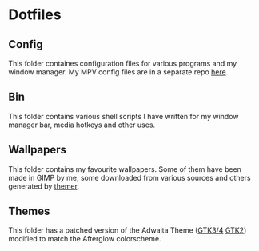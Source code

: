 # Dotfiles
## Config
This folder containes configuration files for various programs and my window manager. My MPV config files are in a separate repo [here](https://github.com/Kryptos-123/mpv-config).

## Bin
This folder contains various shell scripts I have written for my window manager bar, media hotkeys and other uses.

## Wallpapers
This folder contains my favourite wallpapers. Some of them have been made in GIMP by me, some downloaded from various sources and others generated by [themer](https://github.com/themerdev/themer).
## Themes
This folder has a patched version of the Adwaita Theme ([GTK3/4](https://gitlab.gnome.org/GNOME/gtk) [GTK2](https://github.com/axxapy/Adwaita-dark-gtk2)) modified to match the Afterglow colorscheme.
